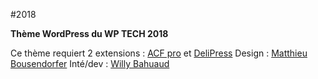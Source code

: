#2018

**Thème WordPress du WP TECH 2018**

Ce thème requiert 2 extensions : [ACF pro](https://www.advancedcustomfields.com/pro/) et [DeliPress](https://delipress.io/fr/accueil/)
Design : [Matthieu Bousendorfer](https://edenpulse.com)
Inté/dev : [Willy Bahuaud](https://wabeo.fr)
